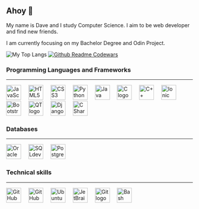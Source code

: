 ## Ahoy 🌱

My name is Dave and I study Computer Science.
I aim to be web developer and find new friends.

I am currently focusing on my Bachelor Degree and Odin Project.

![My Top Langs](https://github-readme-stats.vercel.app/api/top-langs/?username=DavidarCZ&theme=great-gatsby&show_icons=true&hide_border=false&layout=donut&langs_count=49)
[![Github Readme Codewars](https://codewars-stats-ignacio-cuadra.vercel.app/?username=DavidarCZ)](https://github.com/ignacio-cuadra/github-readme-codewars)



### Programming Languages and Frameworks
---

<div align="left">
  <img src="https://cdn.jsdelivr.net/gh/devicons/devicon/icons/javascript/javascript-original.svg" height="40" alt="JavaScript logo"  />
  <img width="12" />
  <img src="https://cdn.jsdelivr.net/gh/devicons/devicon/icons/html5/html5-original.svg" height="40" alt="HTML5 logo"  />
  <img width="12" />
  <img src="https://cdn.jsdelivr.net/gh/devicons/devicon@latest/icons/css3/css3-original.svg" height="40" alt="CSS3 logo"  />
  <img width="12" />
  <img src="https://cdn.jsdelivr.net/gh/devicons/devicon/icons/python/python-original.svg" height="40" alt="Python logo"  />
  <img width="12" />
  <img src="https://cdn.jsdelivr.net/gh/devicons/devicon/icons/java/java-original.svg" height="40" alt="Java logo"  />
  <img width="12" />
  <img src="https://cdn.jsdelivr.net/gh/devicons/devicon/icons/c/c-original.svg" height="40" alt="C logo"  />
  <img width="12" />
  <img src="https://cdn.jsdelivr.net/gh/devicons/devicon/icons/cplusplus/cplusplus-original.svg" height="40" alt="C++ logo"  />
  <img width="12" />
  <img src="https://cdn.jsdelivr.net/gh/devicons/devicon@latest/icons/ionic/ionic-original.svg" height="40" alt="Ionic logo" />
  <img width="12" />
  <img src="https://cdn.jsdelivr.net/gh/devicons/devicon@latest/icons/bootstrap/bootstrap-original.svg" height="40" alt="Bootstrap logo"/>
  <img width="12" />
  <img src="https://cdn.jsdelivr.net/gh/devicons/devicon@latest/icons/qt/qt-original.svg" height="40" alt="QT logo"/>
  <img width="12" />
  <img src="https://cdn.jsdelivr.net/gh/devicons/devicon@latest/icons/django/django-plain-wordmark.svg" height="40" alt="Django logo"/>
  <img width="12" />
  <img src="https://cdn.jsdelivr.net/gh/devicons/devicon@latest/icons/csharp/csharp-original.svg" height="40" alt="C Sharp logo"/>
</div>

### Databases
---

<div>
  <img src="https://cdn.jsdelivr.net/gh/devicons/devicon@latest/icons/oracle/oracle-original.svg" height="40" alt="Oracle logo"  />
  <img width="12" />
  <img src="https://cdn.jsdelivr.net/gh/devicons/devicon@latest/icons/sqldeveloper/sqldeveloper-original.svg" height="40" alt="SQLdeveloper logo"/>
  <img width="12" />
  <img src="https://cdn.jsdelivr.net/gh/devicons/devicon@latest/icons/postgresql/postgresql-original.svg" height="40" alt="PostgreSQL logo"/>
</div>

### Technical skills
---

<div align="left">
  <img src="https://cdn.jsdelivr.net/gh/devicons/devicon@latest/icons/github/github-original.svg" height="40" alt="GitHub logo"/>
  <img width="12" />
  <img src="https://cdn.jsdelivr.net/gh/devicons/devicon@latest/icons/githubcodespaces/githubcodespaces-original.svg" height="40" alt="GitHub Codespaces logo"/>
  <img width="12" />
  <img src="https://cdn.jsdelivr.net/gh/devicons/devicon@latest/icons/ubuntu/ubuntu-original.svg" height="40" alt="Ubuntu logo"  />
  <img width="12" />
  <img src="https://cdn.jsdelivr.net/gh/devicons/devicon/icons/jetbrains/jetbrains-original.svg" height="40" alt="JetBrains logo"  />
  <img width="12" />
  <img src="https://cdn.jsdelivr.net/gh/devicons/devicon/icons/git/git-original.svg" height="40" alt="Git logo"  />
  <img width="12" />
  <img src="https://cdn.jsdelivr.net/gh/devicons/devicon@latest/icons/bash/bash-original.svg" height="40" alt="Bash logo"/>
</div>
